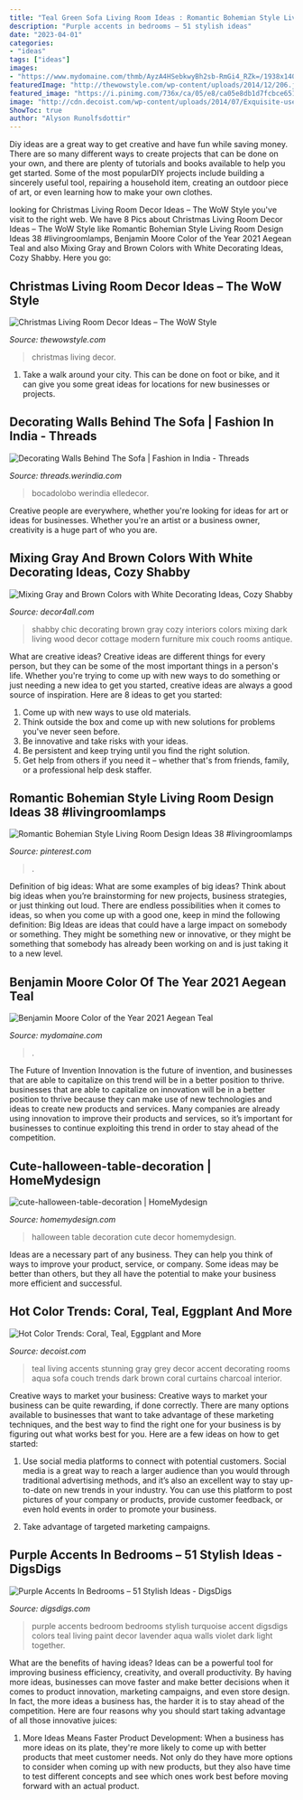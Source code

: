 ```yaml
---
title: "Teal Green Sofa Living Room Ideas : Romantic Bohemian Style Living Room Design Ideas 38 #livingroomlamps"
description: "Purple accents in bedrooms – 51 stylish ideas"
date: "2023-04-01"
categories:
- "ideas"
tags: ["ideas"]
images:
- "https://www.mydomaine.com/thmb/AyzA4HSebkwyBh2sb-RmGi4_RZk=/1938x1406/filters:fill(auto,1)/benjamin-moore-color-of-the-year-aegean-teal-dc919c4d6e8b4abab2bdc1797392dd34.jpg"
featuredImage: "http://thewowstyle.com/wp-content/uploads/2014/12/206.jpg"
featured_image: "https://i.pinimg.com/736x/ca/05/e8/ca05e8db1d7fcbce6515e6848e18c1dc.jpg"
image: "http://cdn.decoist.com/wp-content/uploads/2014/07/Exquisite-use-of-teal-accents-throughout-the-stunning-living-room.jpg"
ShowToc: true
author: "Alyson Runolfsdottir"
---
```



Diy ideas are a great way to get creative and have fun while saving money. There are so many different ways to create projects that can be done on your own, and there are plenty of tutorials and books available to help you get started. Some of the most popularDIY projects include building a sincerely useful tool, repairing a household item, creating an outdoor piece of art, or even learning how to make your own clothes.

	

		
looking for Christmas Living Room Decor Ideas – The WoW Style you've visit to the right web. We have 8 Pics about Christmas Living Room Decor Ideas – The WoW Style like Romantic Bohemian Style Living Room Design Ideas 38 #livingroomlamps, Benjamin Moore Color of the Year 2021 Aegean Teal and also Mixing Gray and Brown Colors with White Decorating Ideas, Cozy Shabby. Here you go:
		
    
## Christmas Living Room Decor Ideas – The WoW Style

<img loading=lazy src="http://thewowstyle.com/wp-content/uploads/2014/12/206.jpg" onerror="this.onerror=null;this.src='https://tse2.mm.bing.net/th?id=OIP.ht_k58djXFC3_1sucamiKAHaJ4&amp;pid=15.1';" alt="Christmas Living Room Decor Ideas – The WoW Style">

_Source: thewowstyle.com_

>christmas living decor. 

	

1. Take a walk around your city. This can be done on foot or bike, and it can give you some great ideas for locations for new businesses or projects. 

    
## Decorating Walls Behind The Sofa | Fashion In India - Threads

<img loading=lazy src="https://threads.werindia.com/wp-content/uploads/2017/08/How-to-display-art-above-sofa-Threads-WeRIndia3.jpg" onerror="this.onerror=null;this.src='https://tse3.mm.bing.net/th?id=OIP.m8w0kI1iUktScqoQEd0JxwHaJ4&amp;pid=15.1';" alt="Decorating Walls Behind The Sofa | Fashion in India - Threads">

_Source: threads.werindia.com_

>bocadolobo werindia elledecor. 

	

Creative people are everywhere, whether you're looking for ideas for art or ideas for businesses. Whether you're an artist or a business owner, creativity is a huge part of who you are.

    
## Mixing Gray And Brown Colors With White Decorating Ideas, Cozy Shabby

<img loading=lazy src="http://www.decor4all.com/wp-content/uploads/2015/07/shabby-chic-ideas-vintage-style-6.jpg" onerror="this.onerror=null;this.src='https://tse3.mm.bing.net/th?id=OIP.YAZ7SH83IDQzG-Q5SCGH6gHaJl&amp;pid=15.1';" alt="Mixing Gray and Brown Colors with White Decorating Ideas, Cozy Shabby">

_Source: decor4all.com_

>shabby chic decorating brown gray cozy interiors colors mixing dark living wood decor cottage modern furniture mix couch rooms antique. 

	

What are creative ideas?
Creative ideas are different things for every person, but they can be some of the most important things in a person's life. Whether you're trying to come up with new ways to do something or just needing a new idea to get you started, creative ideas are always a good source of inspiration. Here are 8 ideas to get you started: 
1. Come up with new ways to use old materials.
2. Think outside the box and come up with new solutions for problems you've never seen before.
3. Be innovative and take risks with your ideas.
4. Be persistent and keep trying until you find the right solution. 
5. Get help from others if you need it – whether that's from friends, family, or a professional help desk staffer. 

    
## Romantic Bohemian Style Living Room Design Ideas 38 #livingroomlamps

<img loading=lazy src="https://i.pinimg.com/736x/ca/05/e8/ca05e8db1d7fcbce6515e6848e18c1dc.jpg" onerror="this.onerror=null;this.src='https://tse1.mm.bing.net/th?id=OIP.Spx5gstD7LiYxeAVacwWHAHaKL&amp;pid=15.1';" alt="Romantic Bohemian Style Living Room Design Ideas 38 #livingroomlamps">

_Source: pinterest.com_

>. 

	

Definition of big ideas: What are some examples of big ideas?
Think about big ideas when you’re brainstorming for new projects, business strategies, or just thinking out loud. There are endless possibilities when it comes to ideas, so when you come up with a good one, keep in mind the following definition: 
Big Ideas are ideas that could have a large impact on somebody or something. They might be something new or innovative, or they might be something that somebody has already been working on and is just taking it to a new level.

    
## Benjamin Moore Color Of The Year 2021 Aegean Teal

<img loading=lazy src="https://www.mydomaine.com/thmb/AyzA4HSebkwyBh2sb-RmGi4_RZk=/1938x1406/filters:fill(auto,1)/benjamin-moore-color-of-the-year-aegean-teal-dc919c4d6e8b4abab2bdc1797392dd34.jpg" onerror="this.onerror=null;this.src='https://tse3.mm.bing.net/th?id=OIP.-LTDdPp2mV5BoHOdoLjX2gHaFX&amp;pid=15.1';" alt="Benjamin Moore Color of the Year 2021 Aegean Teal">

_Source: mydomaine.com_

>. 

	

The Future of Invention
Innovation is the future of invention, and businesses that are able to capitalize on this trend will be in a better position to thrive. businesses that are able to capitalize on innovation will be in a better position to thrive because they can make use of new technologies and ideas to create new products and services. Many companies are already using innovation to improve their products and services, so it’s important for businesses to continue exploiting this trend in order to stay ahead of the competition.

    
## Cute-halloween-table-decoration | HomeMydesign

<img loading=lazy src="https://homemydesign.com/wp-content/uploads/2014/09/cute-halloween-table-decoration.jpg" onerror="this.onerror=null;this.src='https://tse4.mm.bing.net/th?id=OIP.U9JnstAdKsqcaKYGXsNmzwHaLG&amp;pid=15.1';" alt="cute-halloween-table-decoration | HomeMydesign">

_Source: homemydesign.com_

>halloween table decoration cute decor homemydesign. 

	

Ideas are a necessary part of any business. They can help you think of ways to improve your product, service, or company. Some ideas may be better than others, but they all have the potential to make your business more efficient and successful.

    
## Hot Color Trends: Coral, Teal, Eggplant And More

<img loading=lazy src="http://cdn.decoist.com/wp-content/uploads/2014/07/Exquisite-use-of-teal-accents-throughout-the-stunning-living-room.jpg" onerror="this.onerror=null;this.src='https://tse3.mm.bing.net/th?id=OIP.oMoL9C4IsVUIMUj-airdjQHaE-&amp;pid=15.1';" alt="Hot Color Trends: Coral, Teal, Eggplant and More">

_Source: decoist.com_

>teal living accents stunning gray grey decor accent decorating rooms aqua sofa couch trends dark brown coral curtains charcoal interior. 

	

Creative ways to market your business:
Creative ways to market your business can be quite rewarding, if done correctly. There are many options available to businesses that want to take advantage of these marketing techniques, and the best way to find the right one for your business is by figuring out what works best for you. Here are a few ideas on how to get started: 
1. Use social media platforms to connect with potential customers. Social media is a great way to reach a larger audience than you would through traditional advertising methods, and it’s also an excellent way to stay up-to-date on new trends in your industry. You can use this platform to post pictures of your company or products, provide customer feedback, or even hold events in order to promote your business. 

2. Take advantage of targeted marketing campaigns.

    
## Purple Accents In Bedrooms – 51 Stylish Ideas - DigsDigs

<img loading=lazy src="http://www.digsdigs.com/photos/purple-accents-in-bedroom-33.jpg" onerror="this.onerror=null;this.src='https://tse2.mm.bing.net/th?id=OIP.qucqplklrpDnLlzOZBuZ1gHaH2&amp;pid=15.1';" alt="Purple Accents In Bedrooms – 51 Stylish Ideas - DigsDigs">

_Source: digsdigs.com_

>purple accents bedroom bedrooms stylish turquoise accent digsdigs colors teal living paint decor lavender aqua walls violet dark light together. 

	

What are the benefits of having ideas?
Ideas can be a powerful tool for improving business efficiency, creativity, and overall productivity. By having more ideas, businesses can move faster and make better decisions when it comes to product innovation, marketing campaigns, and even store design. In fact, the more ideas a business has, the harder it is to stay ahead of the competition. Here are four reasons why you should start taking advantage of all those innovative juices:
1. More Ideas Means Faster Product Development: When a business has more ideas on its plate, they're more likely to come up with better products that meet customer needs. Not only do they have more options to consider when coming up with new products, but they also have time to test different concepts and see which ones work best before moving forward with an actual product.

